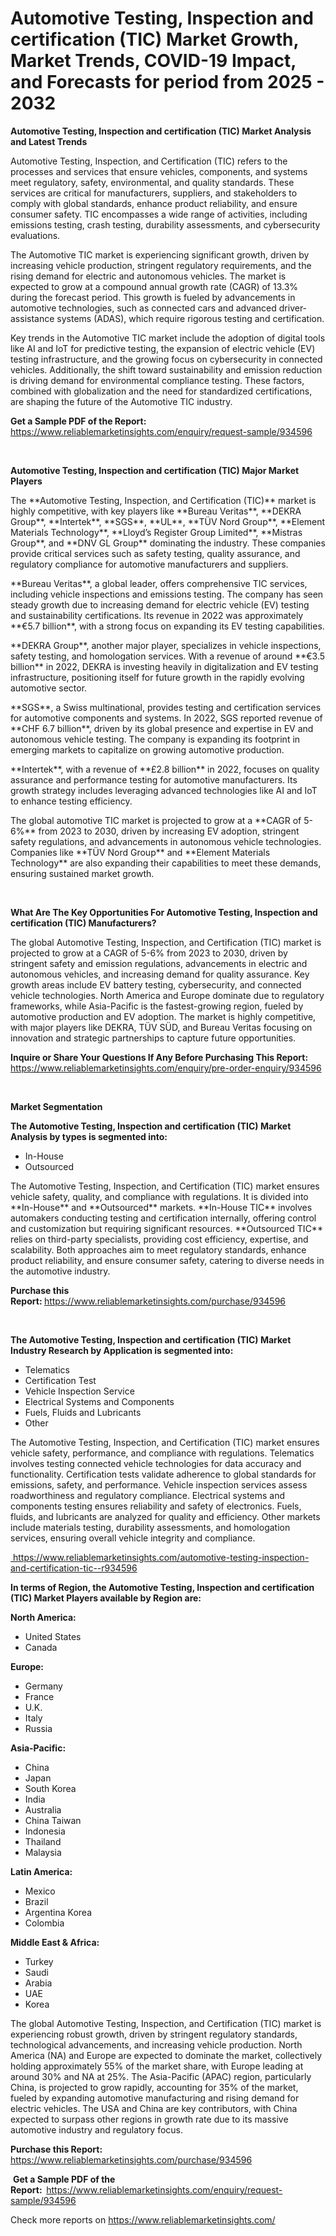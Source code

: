 <p><h1>Automotive Testing, Inspection and certification (TIC) Market Growth, Market Trends, COVID-19 Impact, and Forecasts for period from 2025 - 2032</h1></p><p><strong>Automotive Testing, Inspection and certification (TIC) Market Analysis and Latest Trends</strong></p>
<p><p>Automotive Testing, Inspection, and Certification (TIC) refers to the processes and services that ensure vehicles, components, and systems meet regulatory, safety, environmental, and quality standards. These services are critical for manufacturers, suppliers, and stakeholders to comply with global standards, enhance product reliability, and ensure consumer safety. TIC encompasses a wide range of activities, including emissions testing, crash testing, durability assessments, and cybersecurity evaluations.</p><p>The Automotive TIC market is experiencing significant growth, driven by increasing vehicle production, stringent regulatory requirements, and the rising demand for electric and autonomous vehicles. The market is expected to grow at a compound annual growth rate (CAGR) of 13.3% during the forecast period. This growth is fueled by advancements in automotive technologies, such as connected cars and advanced driver-assistance systems (ADAS), which require rigorous testing and certification.</p><p>Key trends in the Automotive TIC market include the adoption of digital tools like AI and IoT for predictive testing, the expansion of electric vehicle (EV) testing infrastructure, and the growing focus on cybersecurity in connected vehicles. Additionally, the shift toward sustainability and emission reduction is driving demand for environmental compliance testing. These factors, combined with globalization and the need for standardized certifications, are shaping the future of the Automotive TIC industry.</p></p>
<p><strong>Get a Sample PDF of the Report:&nbsp;</strong> <a href="https://www.reliablemarketinsights.com/enquiry/request-sample/934596?utm_campaign=1894&utm_medium=2&utm_source=Github&utm_content=ia&utm_term=23012025&utm_id=automotive-testing-inspection-and-certification-tic">https://www.reliablemarketinsights.com/enquiry/request-sample/934596</a></p>
<p>&nbsp;</p>
<p><strong>Automotive Testing, Inspection and certification (TIC) Major Market Players</strong></p>
<p><p>The **Automotive Testing, Inspection, and Certification (TIC)** market is highly competitive, with key players like **Bureau Veritas**, **DEKRA Group**, **Intertek**, **SGS**, **UL**, **TÜV Nord Group**, **Element Materials Technology**, **Lloyd’s Register Group Limited**, **Mistras Group**, and **DNV GL Group** dominating the industry. These companies provide critical services such as safety testing, quality assurance, and regulatory compliance for automotive manufacturers and suppliers.</p><p>**Bureau Veritas**, a global leader, offers comprehensive TIC services, including vehicle inspections and emissions testing. The company has seen steady growth due to increasing demand for electric vehicle (EV) testing and sustainability certifications. Its revenue in 2022 was approximately **€5.7 billion**, with a strong focus on expanding its EV testing capabilities.</p><p>**DEKRA Group**, another major player, specializes in vehicle inspections, safety testing, and homologation services. With a revenue of around **€3.5 billion** in 2022, DEKRA is investing heavily in digitalization and EV testing infrastructure, positioning itself for future growth in the rapidly evolving automotive sector.</p><p>**SGS**, a Swiss multinational, provides testing and certification services for automotive components and systems. In 2022, SGS reported revenue of **CHF 6.7 billion**, driven by its global presence and expertise in EV and autonomous vehicle testing. The company is expanding its footprint in emerging markets to capitalize on growing automotive production.</p><p>**Intertek**, with a revenue of **£2.8 billion** in 2022, focuses on quality assurance and performance testing for automotive manufacturers. Its growth strategy includes leveraging advanced technologies like AI and IoT to enhance testing efficiency.</p><p>The global automotive TIC market is projected to grow at a **CAGR of 5-6%** from 2023 to 2030, driven by increasing EV adoption, stringent safety regulations, and advancements in autonomous vehicle technologies. Companies like **TÜV Nord Group** and **Element Materials Technology** are also expanding their capabilities to meet these demands, ensuring sustained market growth.</p></p>
<p>&nbsp;</p>
<p><strong>What Are The Key Opportunities For Automotive Testing, Inspection and certification (TIC) Manufacturers?</strong></p>
<p><p>The global Automotive Testing, Inspection, and Certification (TIC) market is projected to grow at a CAGR of 5-6% from 2023 to 2030, driven by stringent safety and emission regulations, advancements in electric and autonomous vehicles, and increasing demand for quality assurance. Key growth areas include EV battery testing, cybersecurity, and connected vehicle technologies. North America and Europe dominate due to regulatory frameworks, while Asia-Pacific is the fastest-growing region, fueled by automotive production and EV adoption. The market is highly competitive, with major players like DEKRA, TÜV SÜD, and Bureau Veritas focusing on innovation and strategic partnerships to capture future opportunities.</p></p>
<p><strong>Inquire or Share Your Questions If Any Before Purchasing This Report:</strong> <a href="https://www.reliablemarketinsights.com/enquiry/pre-order-enquiry/934596?utm_campaign=1894&utm_medium=2&utm_source=Github&utm_content=ia&utm_term=23012025&utm_id=automotive-testing-inspection-and-certification-tic">https://www.reliablemarketinsights.com/enquiry/pre-order-enquiry/934596</a></p>
<p>&nbsp;</p>
<p><strong>Market Segmentation</strong></p>
<p><strong>The Automotive Testing, Inspection and certification (TIC) Market Analysis by types is segmented into:</strong></p>
<p><ul><li>In-House</li><li>Outsourced</li></ul></p>
<p><p>The Automotive Testing, Inspection, and Certification (TIC) market ensures vehicle safety, quality, and compliance with regulations. It is divided into **In-House** and **Outsourced** markets. **In-House TIC** involves automakers conducting testing and certification internally, offering control and customization but requiring significant resources. **Outsourced TIC** relies on third-party specialists, providing cost efficiency, expertise, and scalability. Both approaches aim to meet regulatory standards, enhance product reliability, and ensure consumer safety, catering to diverse needs in the automotive industry.</p></p>
<p><strong>Purchase this Report:&nbsp;</strong><a href="https://www.reliablemarketinsights.com/purchase/934596?utm_campaign=1894&utm_medium=2&utm_source=Github&utm_content=ia&utm_term=23012025&utm_id=automotive-testing-inspection-and-certification-tic">https://www.reliablemarketinsights.com/purchase/934596</a></p>
<p>&nbsp;</p>
<p><strong>The Automotive Testing, Inspection and certification (TIC) Market Industry Research by Application is segmented into:</strong></p>
<p><ul><li>Telematics</li><li>Certification Test</li><li>Vehicle Inspection Service</li><li>Electrical Systems and Components</li><li>Fuels, Fluids and Lubricants</li><li>Other</li></ul></p>
<p><p>The Automotive Testing, Inspection, and Certification (TIC) market ensures vehicle safety, performance, and compliance with regulations. Telematics involves testing connected vehicle technologies for data accuracy and functionality. Certification tests validate adherence to global standards for emissions, safety, and performance. Vehicle inspection services assess roadworthiness and regulatory compliance. Electrical systems and components testing ensures reliability and safety of electronics. Fuels, fluids, and lubricants are analyzed for quality and efficiency. Other markets include materials testing, durability assessments, and homologation services, ensuring overall vehicle integrity and compliance.</p></p>
<p><a href="https://www.reliablemarketinsights.com/automotive-testing-inspection-and-certification-tic--r934596?utm_campaign=1894&utm_medium=2&utm_source=Github&utm_content=ia&utm_term=23012025&utm_id=automotive-testing-inspection-and-certification-tic">&nbsp;https://www.reliablemarketinsights.com/automotive-testing-inspection-and-certification-tic--r934596</a></p>
<p><strong>In terms of Region, the Automotive Testing, Inspection and certification (TIC) Market Players available by Region are:</strong></p>
<p>
    <p> <strong> North America: </strong>
        <ul>
            <li>United States</li>
            <li>Canada</li>
        </ul>
        </p> 
    <p> <strong> Europe: </strong>
        <ul>
            <li>Germany</li>
            <li>France</li>
            <li>U.K.</li>
            <li>Italy</li>
            <li>Russia</li>
        </ul>
        </p> 
    <p> <strong> Asia-Pacific: </strong>
        <ul>
            <li>China</li>
            <li>Japan</li>
            <li>South Korea</li>
            <li>India</li>
            <li>Australia</li>
            <li>China Taiwan</li>
            <li>Indonesia</li>
            <li>Thailand</li>
            <li>Malaysia</li>
        </ul>
        </p> 
    <p> <strong> Latin America: </strong>
        <ul>
            <li>Mexico</li>
            <li>Brazil</li>
            <li>Argentina Korea</li>
            <li>Colombia</li>
        </ul>
        </p> 
    <p> <strong> Middle East & Africa: </strong>
        <ul>
            <li>Turkey</li>
            <li>Saudi</li>
            <li>Arabia</li>
            <li>UAE</li>
            <li>Korea</li>
        </ul>
    </p>
    </p>
<p><p>The global Automotive Testing, Inspection, and Certification (TIC) market is experiencing robust growth, driven by stringent regulatory standards, technological advancements, and increasing vehicle production. North America (NA) and Europe are expected to dominate the market, collectively holding approximately 55% of the market share, with Europe leading at around 30% and NA at 25%. The Asia-Pacific (APAC) region, particularly China, is projected to grow rapidly, accounting for 35% of the market, fueled by expanding automotive manufacturing and rising demand for electric vehicles. The USA and China are key contributors, with China expected to surpass other regions in growth rate due to its massive automotive industry and regulatory focus.</p></p>
<p><strong>Purchase this Report: </strong><a href="https://www.reliablemarketinsights.com/purchase/934596?utm_campaign=1894&utm_medium=2&utm_source=Github&utm_content=ia&utm_term=23012025&utm_id=automotive-testing-inspection-and-certification-tic">https://www.reliablemarketinsights.com/purchase/934596</a></p>
<p>&nbsp;<strong>Get a Sample PDF of the Report:&nbsp;&nbsp;</strong><a href="https://www.reliablemarketinsights.com/enquiry/request-sample/934596?utm_campaign=1894&utm_medium=2&utm_source=Github&utm_content=ia&utm_term=23012025&utm_id=automotive-testing-inspection-and-certification-tic">https://www.reliablemarketinsights.com/enquiry/request-sample/934596</a></p>
<p><strong></strong></p>
<p>Check more reports on <a href="https://www.reliablemarketinsights.com/?utm_campaign=1894&utm_medium=2&utm_source=Github&utm_content=ia&utm_term=23012025&utm_id=automotive-testing-inspection-and-certification-tic">https://www.reliablemarketinsights.com/</a></p>